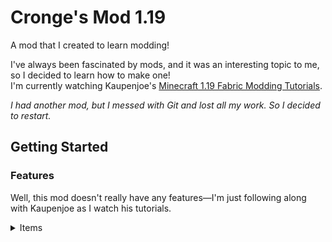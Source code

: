 <div>
  
<h1>Cronge's Mod 1.19</h1>
  
A mod that I created to learn modding!

</div>

I've always been fascinated by mods, and it was an interesting topic to me, so I decided to learn how to make one! <br/>
I'm currently watching Kaupenjoe's [Minecraft 1.19 Fabric Modding Tutorials](https://www.youtube.com/playlist?list=PLKGarocXCE1EeLZggaXPJaARxnAbUD8Y_).

*I had another mod, but I messed with Git and lost all my work. So I decided to restart.*

</div>

## Getting Started

### Features
Well, this mod doesn't really have any features—I'm just following along with Kaupenjoe as I watch his tutorials.


<details><summary> Items </summary>
  
*None at the moment*
<details>
  
<details><summary> Blocks </summary>
  
*None at the moment*
<details>


<details><summary> Custom Entities </summary>
  
*None at the moment*
<details>  
  
### Installation

*I do not plan on releasing the mod yet, but I might consider releasing it in the future.*

</div>

